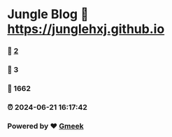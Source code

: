 # Jungle Blog :link: https://junglehxj.github.io 
### :page_facing_up: [2](https://junglehxj.github.io/tag.html) 
### :speech_balloon: 3 
### :hibiscus: 1662 
### :alarm_clock: 2024-06-21 16:17:42 
### Powered by :heart: [Gmeek](https://github.com/Meekdai/Gmeek)

